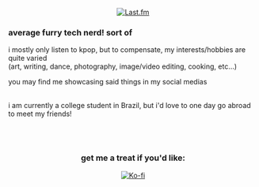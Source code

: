 <p align="center">
	<a href="https://www.last.fm/user/feliquisds"><img alt="Last.fm" src="https://lastfm-recently-played.vercel.app/api?user=feliquisds&count=1&show_user=header&footer_style=compact_stats&bg_color=161b22&width=600"></a>
</p>

### average furry tech nerd! sort of


i mostly only listen to kpop, but to compensate, my interests/hobbies are quite varied
<br>
(art, writing, dance, photography, image/video editing, cooking, etc...)

you may find me showcasing said things in my social medias

<br>
i am currently a college student in Brazil, but i'd love to one day go abroad to meet my friends!

<br><br>
<h3 align="center">
	get me a treat if you'd like:
</h3>
<p align="center">
	<a href="https://ko-fi.com/T6T5P733P"><img alt="Ko-fi" src="https://ko-fi.com/img/githubbutton_sm.svg"></a>
</p>
